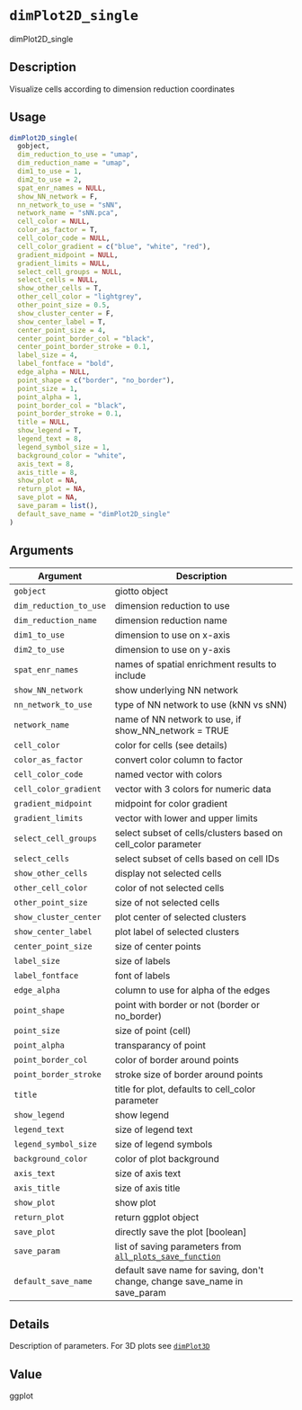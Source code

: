 # `dimPlot2D_single`

dimPlot2D_single


## Description

Visualize cells according to dimension reduction coordinates


## Usage

```r
dimPlot2D_single(
  gobject,
  dim_reduction_to_use = "umap",
  dim_reduction_name = "umap",
  dim1_to_use = 1,
  dim2_to_use = 2,
  spat_enr_names = NULL,
  show_NN_network = F,
  nn_network_to_use = "sNN",
  network_name = "sNN.pca",
  cell_color = NULL,
  color_as_factor = T,
  cell_color_code = NULL,
  cell_color_gradient = c("blue", "white", "red"),
  gradient_midpoint = NULL,
  gradient_limits = NULL,
  select_cell_groups = NULL,
  select_cells = NULL,
  show_other_cells = T,
  other_cell_color = "lightgrey",
  other_point_size = 0.5,
  show_cluster_center = F,
  show_center_label = T,
  center_point_size = 4,
  center_point_border_col = "black",
  center_point_border_stroke = 0.1,
  label_size = 4,
  label_fontface = "bold",
  edge_alpha = NULL,
  point_shape = c("border", "no_border"),
  point_size = 1,
  point_alpha = 1,
  point_border_col = "black",
  point_border_stroke = 0.1,
  title = NULL,
  show_legend = T,
  legend_text = 8,
  legend_symbol_size = 1,
  background_color = "white",
  axis_text = 8,
  axis_title = 8,
  show_plot = NA,
  return_plot = NA,
  save_plot = NA,
  save_param = list(),
  default_save_name = "dimPlot2D_single"
)
```


## Arguments

Argument      |Description
------------- |----------------
`gobject`     |     giotto object
`dim_reduction_to_use`     |     dimension reduction to use
`dim_reduction_name`     |     dimension reduction name
`dim1_to_use`     |     dimension to use on x-axis
`dim2_to_use`     |     dimension to use on y-axis
`spat_enr_names`     |     names of spatial enrichment results to include
`show_NN_network`     |     show underlying NN network
`nn_network_to_use`     |     type of NN network to use (kNN vs sNN)
`network_name`     |     name of NN network to use, if show_NN_network = TRUE
`cell_color`     |     color for cells (see details)
`color_as_factor`     |     convert color column to factor
`cell_color_code`     |     named vector with colors
`cell_color_gradient`     |     vector with 3 colors for numeric data
`gradient_midpoint`     |     midpoint for color gradient
`gradient_limits`     |     vector with lower and upper limits
`select_cell_groups`     |     select subset of cells/clusters based on cell_color parameter
`select_cells`     |     select subset of cells based on cell IDs
`show_other_cells`     |     display not selected cells
`other_cell_color`     |     color of not selected cells
`other_point_size`     |     size of not selected cells
`show_cluster_center`     |     plot center of selected clusters
`show_center_label`     |     plot label of selected clusters
`center_point_size`     |     size of center points
`label_size`     |     size of labels
`label_fontface`     |     font of labels
`edge_alpha`     |     column to use for alpha of the edges
`point_shape`     |     point with border or not (border or no_border)
`point_size`     |     size of point (cell)
`point_alpha`     |     transparancy of point
`point_border_col`     |     color of border around points
`point_border_stroke`     |     stroke size of border around points
`title`     |     title for plot, defaults to cell_color parameter
`show_legend`     |     show legend
`legend_text`     |     size of legend text
`legend_symbol_size`     |     size of legend symbols
`background_color`     |     color of plot background
`axis_text`     |     size of axis text
`axis_title`     |     size of axis title
`show_plot`     |     show plot
`return_plot`     |     return ggplot object
`save_plot`     |     directly save the plot [boolean]
`save_param`     |     list of saving parameters from [`all_plots_save_function`](#allplotssavefunction)
`default_save_name`     |     default save name for saving, don't change, change save_name in save_param


## Details

Description of parameters. For 3D plots see [`dimPlot3D`](#dimplot3d)


## Value

ggplot


